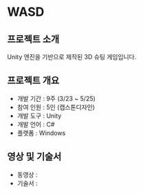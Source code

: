 # WASD
 
## 프로젝트 소개
Unity 엔진을 기반으로 제작된 3D 슈팅 게임입니다.

## 프로젝트 개요
- 개발 기간 : 9주 (3/23 ~ 5/25)
- 참여 인원 : 5인 (캡스톤디자인)
- 개발 도구 : Unity
- 개발 언어 : C#
- 플랫폼 : Windows

## 영상 및 기술서
- 동영상 : 
- 기술서 : 
